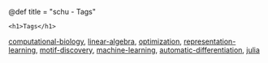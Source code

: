 @def title = "schu - Tags"

~~~
<h1>Tags</h1>
~~~

[computational-biology](/tag/comp-bio),
[linear-algebra](/tag/linear-algebra),
[optimization](/tag/optimization),
[representation-learning](/tag/representation-learning),
[motif-discovery](/tag/motif-discovery),
[machine-learning](/tag/machine-learning),
[automatic-differentiation](/tag/automatic-differentiation),
[julia](/tag/julia)